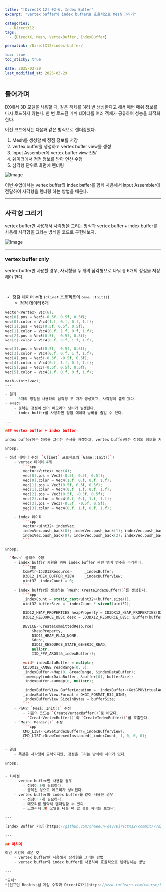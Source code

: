 ```yaml
---
title: "[DirectX 12] #2-6. Index Buffer"
excerpt: "vertex buffer와 index buffer로 효율적으로 Mesh 그리기"

categories:
  - DirectX12
tags:
  - [DirectX, Mesh, VertexBuffer, IndexBuffer]

permalink: /DirectX12/index-buffer/

toc: true
toc_sticky: true

date: 2025-03-29
last_modified_at: 2025-03-29
---
```


## 들어가며

DX에서 3D 모델을 사용할 때, 같은 객체를 여러 번 생성한다고 해서 매번 메쉬 정보를 다시 로드하지 않는다. 한 번 로드된 메쉬 데이터를 여러 객체가 공유하여 성능을 최적화한다.

이전 코드에서는 다음과 같은 방식으로 렌더링했다.
1. Mesh를 생성할 때 정점 정보를 저장
2. vertex buffer를 생성하고 vertex buffer view를 생성
3. Input Assembler에 vertex buffer view 전달
4. 쉐이더에서 정점 정보를 받아 연산 수행
5. 삼각형 단위로 화면에 렌더링

![Image](https://github.com/user-attachments/assets/472676b2-1154-41e6-880f-b2dd3e6dd5b3)

이번 수업에서는 vertex buffer와 index buffer를 함께 사용해서 Input Assembler에 전달하여 사각형을 렌더링 하는 방법을 배운다.

---

## 사각형 그리기

vertex buffer만 사용해서 사각형을 그리는 방식과 vertex buffer + index buffer를 사용해 사각형을 그리는 방식을 코드로 구현해보자.

![Image](https://github.com/user-attachments/assets/e2a1cc14-5b1d-4713-81de-10fe86654752)

---

### vertex buffer only

vertex buffer만 사용할 경우, 사각형을 두 개의 삼각형으로 나눠 총 6개의 정점을 저장해야 한다.

&nbsp;

- 정점 데이터 수정 (`Clinet` 프로젝트의 `Game::Init()`)
    - 정점 데이터 6개
```cpp
vector<Vertex> vec(6);
vec[0].pos = Vec3(-0.5f, 0.5f, 0.5f);
vec[0].color = Vec4(1.f, 0.f, 0.f, 1.f);
vec[1].pos = Vec3(0.5f, 0.5f, 0.5f);
vec[1].color = Vec4(0.f, 1.f, 0.f, 1.f);
vec[2].pos = Vec3(0.5f, -0.5f, 0.5f);
vec[2].color = Vec4(0.f, 0.f, 1.f, 1.f);

vec[3].pos = Vec3(0.5f, -0.5f, 0.5f);
vec[3].color = Vec4(0.f, 0.f, 1.f, 1.f);
vec[4].pos = Vec3(-0.5f, -0.5f, 0.5f);
vec[4].color = Vec4(0.f, 1.f, 0.f, 1.f);
vec[5].pos = Vec3(-0.5f, 0.5f, 0.5f);
vec[5].color = Vec4(1.f, 0.f, 0.f, 1.f);

mesh->Init(vec);
---

- 결과
    - 6개의 정점을 사용하여 삼각형 두 개가 생성됐고, 사각형이 출력 됐다.
- 문제점
    - 중복된 정점이 있어 메모리의 낭비가 발생한다.
    - index buffer를 사용하면 정점 데이터 낭비를 줄일 수 있다.

---

### vertex buffer + index buffer

index buffer에는 정점을 그리는 순서를 저장하고, vertex buffer에는 정점의 정보를 저장하여 정점 정보가 중복 저장되는 문제점을 해결할 수 있다.

&nbsp;

- 정점 데이터 수정 (`Clinet` 프로젝트의 `Game::Init()`)
    - vertex 데이터 4개
        ```cpp
        vector<Vertex> vec(4);
        vec[0].pos = Vec3(-0.5f, 0.5f, 0.5f);
        vec[0].color = Vec4(1.f, 0.f, 0.f, 1.f);
        vec[1].pos = Vec3(0.5f, 0.5f, 0.5f);
        vec[1].color = Vec4(0.f, 1.f, 0.f, 1.f);
        vec[2].pos = Vec3(0.5f, -0.5f, 0.5f);
        vec[2].color = Vec4(0.f, 0.f, 1.f, 1.f);
        vec[3].pos = Vec3(-0.5f, -0.5f, 0.5f);
        vec[3].color = Vec4(0.f, 1.f, 0.f, 1.f);
        ```
    - index 데이터
        ```cpp
        vector<uint32> indexVec;
        indexVec.push_back(0); indexVec.push_back(1); indexVec.push_back(2);
        indexVec.push_back(0); indexVec.push_back(2); indexVec.push_back(3);
        ```

&nbsp;

- `Mesh` 클래스 수정
    - index buffer 지원을 위해 index buffer 관련 멤버 변수를 추가한다.
        ```cpp
        ComPtr<ID3D12Resource>		_indexBuffer;
        D3D12_INDEX_BUFFER_VIEW		_indexBufferView;
        uint32 _indexCount = 0;
        ```
    - index buffer를 생성하는 `Mesh::CreateIndexBuffer()`를 생성한다.
        ```cpp
        _indexCount = static_cast<uint32>(buffer.size());
        uint32 bufferSize = _indexCount * sizeof(uint32);

        D3D12_HEAP_PROPERTIES heapProperty = CD3DX12_HEAP_PROPERTIES(D3D12_HEAP_TYPE_UPLOAD);
        D3D12_RESOURCE_DESC desc = CD3DX12_RESOURCE_DESC::Buffer(bufferSize);

        DEVICE->CreateCommittedResource(
            &heapProperty,
            D3D12_HEAP_FLAG_NONE,
            &desc,
            D3D12_RESOURCE_STATE_GENERIC_READ,
            nullptr,
            IID_PPV_ARGS(&_indexBuffer));

        void* indexDataBuffer = nullptr;
        CD3DX12_RANGE readRange(0, 0);
        _indexBuffer->Map(0, &readRange, &indexDataBuffer);
        ::memcpy(indexDataBuffer, &buffer[0], bufferSize);
        _indexBuffer->Unmap(0, nullptr);

        _indexBufferView.BufferLocation = _indexBuffer->GetGPUVirtualAddress();
        _indexBufferView.Format = DXGI_FORMAT_R32_UINT;
        _indexBufferView.SizeInBytes = bufferSize;
        ```
    - 기존의 `Mesh::Init()` 수정
        - 기존의 코드는 `CreateVertexBuffer()`로 바꾼다.
        - `CreateVertexBuffer()`와 `CreateIndexBuffer()`를 호출한다.
    - `Mesh::Render()` 수정
        ```cpp
        CMD_LIST->IASetIndexBuffer(&_indexBufferView);
        CMD_LIST->DrawIndexedInstanced(_indexCount, 1, 0, 0, 0);
        ```

- 결과
    - 똑같은 사각형이 출력되지만, 정점을 그리는 방식에 차이가 있다.

&nbsp;


- 차이점
    - vertex buffer만 사용할 경우
        - 정점이 6개 필요하다.
        - 중복된 점으로 메모리가 낭비된다.
    - vertex buffer와 index buffer를 같이 사용한 경우
        - 정점이 4개 필요하다.
        - 메모리를 절약해 렌더링할 수 있다.
        - 고퀄리티 3D 모델을 다룰 때 큰 성능 차이를 보인다.

---

[Index Buffer 커밋](https://github.com/chaeeun-dev/DirectX12/commit/77d213d19cb2989ea885449b426ace3884cf997c)

---

## 마치며

이번 시간에 배운 것
    - vertex buffer만 사용해서 삼각형을 그리는 방법
    - vertex buffer와 index buffer를 사용하여 효율적으로 렌더링하는 방법

---

*출처* 
*[인프런 Rookiss님 게임 수학과 DirectX12](https://www.inflearn.com/course/%EC%96%B8%EB%A6%AC%EC%96%BC-3d-mmorpg-2/dashboard)*